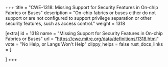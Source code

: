 +++
title = "CWE-1318: Missing Support for Security Features in On-chip Fabrics or Buses"
description	= "On-chip fabrics or buses either do not support or are not configured to support privilege separation or other security features, such as access control."
weight = 1318

[extra]
id = 1318
name = "Missing Support for Security Features in On-chip Fabrics or Buses"
url = "https://cwe.mitre.org/data/definitions/1318.html"
vote = "No Help, or Langs Won't Help"
clippy_helps = false
rust_docs_links = [
	
]
+++

